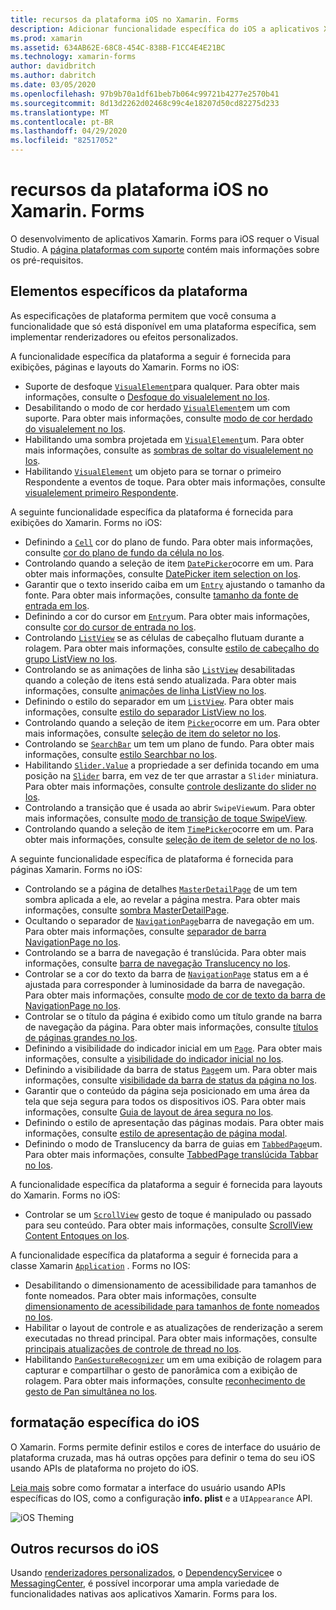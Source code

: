 ```yaml
---
title: recursos da plataforma iOS no Xamarin. Forms
description: Adicionar funcionalidade específica do iOS a aplicativos Xamarin. Forms.
ms.prod: xamarin
ms.assetid: 634AB62E-68C8-454C-838B-F1CC4E4E21BC
ms.technology: xamarin-forms
author: davidbritch
ms.author: dabritch
ms.date: 03/05/2020
ms.openlocfilehash: 97b9b70a1df61beb7b064c99721b4277e2570b41
ms.sourcegitcommit: 8d13d2262d02468c99c4e18207d50cd82275d233
ms.translationtype: MT
ms.contentlocale: pt-BR
ms.lasthandoff: 04/29/2020
ms.locfileid: "82517052"
---
```

# <a name="ios-platform-features-in-xamarinforms"></a>recursos da plataforma iOS no Xamarin. Forms

O desenvolvimento de aplicativos Xamarin. Forms para iOS requer o Visual Studio. A [página plataformas com suporte](~/get-started/supported-platforms.md) contém mais informações sobre os pré-requisitos.

## <a name="platform-specifics"></a>Elementos específicos da plataforma

As especificações de plataforma permitem que você consuma a funcionalidade que só está disponível em uma plataforma específica, sem implementar renderizadores ou efeitos personalizados.

A funcionalidade específica da plataforma a seguir é fornecida para exibições, páginas e layouts do Xamarin. Forms no iOS:

- Suporte de desfoque [`VisualElement`](xref:Xamarin.Forms.VisualElement)para qualquer. Para obter mais informações, consulte o [Desfoque do visualelement no Ios](visualelement-blur.md).
- Desabilitando o modo de cor herdado [`VisualElement`](xref:Xamarin.Forms.VisualElement)em um com suporte. Para obter mais informações, consulte [modo de cor herdado do visualelement no Ios](legacy-color-mode.md).
- Habilitando uma sombra projetada em [`VisualElement`](xref:Xamarin.Forms.VisualElement)um. Para obter mais informações, consulte as [sombras de soltar do visualelement no Ios](visualelement-drop-shadow.md).
- Habilitando [`VisualElement`](xref:Xamarin.Forms.VisualElement) um objeto para se tornar o primeiro Respondente a eventos de toque. Para obter mais informações, consulte [visualelement primeiro Respondente](visualelement-first-responder.md).

A seguinte funcionalidade específica da plataforma é fornecida para exibições do Xamarin. Forms no iOS:

- Definindo a [`Cell`](xref:Xamarin.Forms.Cell) cor do plano de fundo. Para obter mais informações, consulte [cor do plano de fundo da célula no Ios](cell-background-color.md).
- Controlando quando a seleção de item [`DatePicker`](xref:Xamarin.Forms.DatePicker)ocorre em um. Para obter mais informações, consulte [DatePicker item selection on Ios](datepicker-selection.md).
- Garantir que o texto inserido caiba em um [`Entry`](xref:Xamarin.Forms.Entry) ajustando o tamanho da fonte. Para obter mais informações, consulte [tamanho da fonte de entrada em Ios](entry-font-size.md).
- Definindo a cor do cursor em [`Entry`](xref:Xamarin.Forms.Entry)um. Para obter mais informações, consulte [cor do cursor de entrada no Ios](entry-cursor-color.md).
- Controlando [`ListView`](xref:Xamarin.Forms.ListView) se as células de cabeçalho flutuam durante a rolagem. Para obter mais informações, consulte [estilo de cabeçalho do grupo ListView no Ios](listview-group-header-style.md).
- Controlando se as animações de linha são [`ListView`](xref:Xamarin.Forms.ListView) desabilitadas quando a coleção de itens está sendo atualizada. Para obter mais informações, consulte [animações de linha ListView no Ios](listview-row-animations.md).
- Definindo o estilo do separador em um [`ListView`](xref:Xamarin.Forms.ListView). Para obter mais informações, consulte [estilo do separador ListView no Ios](listview-separator-style.md).
- Controlando quando a seleção de item [`Picker`](xref:Xamarin.Forms.Picker)ocorre em um. Para obter mais informações, consulte [seleção de item do seletor no Ios](picker-selection.md).
- Controlando se [`SearchBar`](xref:Xamarin.Forms.SearchBar) um tem um plano de fundo. Para obter mais informações, consulte [estilo Searchbar no Ios](searchbar-style.md).
- Habilitando [`Slider.Value`](xref:Xamarin.Forms.Slider.Value) a propriedade a ser definida tocando em uma posição na [`Slider`](xref:Xamarin.Forms.Slider) barra, em vez de ter que arrastar a `Slider` miniatura. Para obter mais informações, consulte [controle deslizante do slider no Ios](slider-thumb.md).
- Controlando a transição que é usada ao abrir `SwipeView`um. Para obter mais informações, consulte [modo de transição de toque SwipeView](swipeview-swipetransitionmode.md).
- Controlando quando a seleção de item [`TimePicker`](xref:Xamarin.Forms.TimePicker)ocorre em um. Para obter mais informações, consulte [seleção de item de seletor de no Ios](timepicker-selection.md).

A seguinte funcionalidade específica de plataforma é fornecida para páginas Xamarin. Forms no iOS:

- Controlando se a página de detalhes [`MasterDetailPage`](xref:Xamarin.Forms.MasterDetailPage) de um tem sombra aplicada a ele, ao revelar a página mestra. Para obter mais informações, consulte [sombra MasterDetailPage](masterdetailpage-shadow.md).
- Ocultando o separador de [`NavigationPage`](xref:Xamarin.Forms.NavigationPage)barra de navegação em um. Para obter mais informações, consulte [separador de barra NavigationPage no Ios](navigation-bar-separator.md).
- Controlando se a barra de navegação é translúcida. Para obter mais informações, consulte [barra de navegação Translucency no Ios](navigation-bar-translucent.md).
- Controlar se a cor do texto da barra de [`NavigationPage`](xref:Xamarin.Forms.NavigationPage) status em a é ajustada para corresponder à luminosidade da barra de navegação. Para obter mais informações, consulte [modo de cor de texto da barra de NavigationPage no Ios](status-bar-text-color.md).
- Controlar se o título da página é exibido como um título grande na barra de navegação da página. Para obter mais informações, consulte [títulos de páginas grandes no Ios](page-large-title.md).
- Definindo a visibilidade do indicador inicial em um [`Page`](xref:Xamarin.Forms.Page). Para obter mais informações, consulte a [visibilidade do indicador inicial no Ios](page-home-indicator.md).
- Definindo a visibilidade da barra de status [`Page`](xref:Xamarin.Forms.Page)em um. Para obter mais informações, consulte [visibilidade da barra de status da página no Ios](page-status-bar-visibility.md).
- Garantir que o conteúdo da página seja posicionado em uma área da tela que seja segura para todos os dispositivos iOS. Para obter mais informações, consulte [Guia de layout de área segura no Ios](page-safe-area-layout.md).
- Definindo o estilo de apresentação das páginas modais. Para obter mais informações, consulte [estilo de apresentação de página modal](page-presentation-style.md).
- Definindo o modo de Translucency da barra de guias em [`TabbedPage`](xref:Xamarin.Forms.TabbedPage)um. Para obter mais informações, consulte [TabbedPage translúcida Tabbar no Ios](tabbedpage-translucent-tabbar.md).

A funcionalidade específica da plataforma a seguir é fornecida para layouts do Xamarin. Forms no iOS:

- Controlar se um [`ScrollView`](xref:Xamarin.Forms.ScrollView) gesto de toque é manipulado ou passado para seu conteúdo. Para obter mais informações, consulte [ScrollView Content Entoques on Ios](scrollview-content-touches.md).

A funcionalidade específica da plataforma a seguir é fornecida para a classe Xamarin [`Application`](xref:Xamarin.Forms.Application) . Forms no IOS:

- Desabilitando o dimensionamento de acessibilidade para tamanhos de fonte nomeados. Para obter mais informações, consulte [dimensionamento de acessibilidade para tamanhos de fonte nomeados no Ios](named-font-size-scaling.md).
- Habilitar o layout de controle e as atualizações de renderização a serem executadas no thread principal. Para obter mais informações, consulte [principais atualizações de controle de thread no Ios](main-thread-updates-ui.md).
- Habilitando [`PanGestureRecognizer`](xref:Xamarin.Forms.PanGestureRecognizer) um em uma exibição de rolagem para capturar e compartilhar o gesto de panorâmica com a exibição de rolagem. Para obter mais informações, consulte [reconhecimento de gesto de Pan simultânea no Ios](application-pan-gesture.md).

## <a name="ios-specific-formatting"></a>formatação específica do iOS

O Xamarin. Forms permite definir estilos e cores de interface do usuário de plataforma cruzada, mas há outras opções para definir o tema do seu iOS usando APIs de plataforma no projeto do iOS.

[Leia mais](formatting.md) sobre como formatar a interface do usuário usando APIs específicas do IOS, como a configuração **info. plist** e a `UIAppearance` API.

![](images/status-white-sml.png "iOS Theming")

## <a name="other-ios-features"></a>Outros recursos do iOS

Usando [renderizadores personalizados](~/xamarin-forms/app-fundamentals/custom-renderer/index.md), o [DependencyService](~/xamarin-forms/app-fundamentals/dependency-service/index.md)e o [MessagingCenter](~/xamarin-forms/app-fundamentals/messaging-center.md), é possível incorporar uma ampla variedade de funcionalidades nativas aos aplicativos Xamarin. Forms para Ios.
